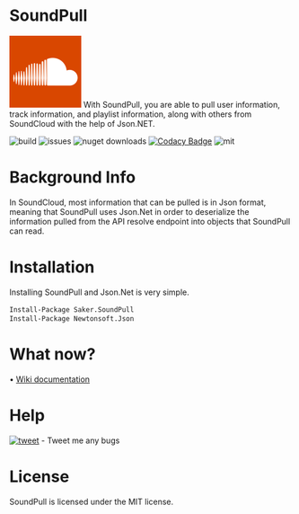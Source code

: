 # SoundPull
<img src="logo.png" width="128" height="128">
With SoundPull, you are able to pull user information, track information, and playlist information, along with others from SoundCloud with the help of Json.NET.

![build](https://img.shields.io/appveyor/ci/sakertooth/soundpull.svg)
![issues](https://img.shields.io/github/issues/sakertooth/soundpull.svg)
![nuget downloads](https://img.shields.io/nuget/dt/Saker.SoundPull.svg)
[![Codacy Badge](https://api.codacy.com/project/badge/Grade/2116a4e0e7544663bb8c397fa2505d37)](https://www.codacy.com/app/sakertooth/SoundPull?utm_source=github.com&amp;utm_medium=referral&amp;utm_content=sakertooth/SoundPull&amp;utm_campaign=Badge_Grade)
![mit](https://img.shields.io/github/license/sakertooth/soundpull.svg)


# Background Info
In SoundCloud, most information that can be pulled is in Json format, meaning that SoundPull uses Json.Net in order to deserialize the information pulled from the API resolve endpoint into objects that SoundPull can read.

# Installation

Installing SoundPull and Json.Net is very simple.

```
Install-Package Saker.SoundPull
Install-Package Newtonsoft.Json
```

# What now?
• [Wiki documentation](https://github.com/sakertooth/SoundPull/wiki/Getting-Started)

# Help
[![tweet](https://img.shields.io/twitter/url/https/sakertooth.svg?style=social)](https://twitter.com/SakerTooth) - Tweet me any bugs

# License
SoundPull is licensed under the MIT license.
